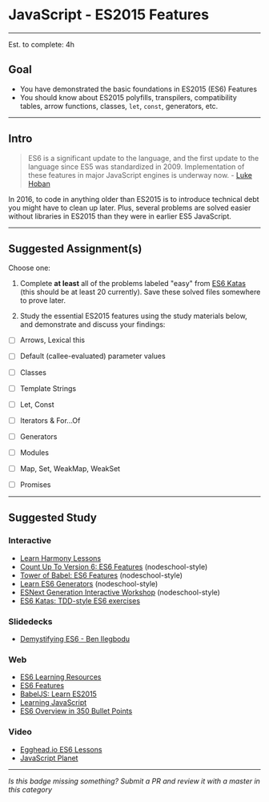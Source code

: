 # JavaScript - ES2015 Features

-----

Est. to complete: 4h

## Goal
- You have demonstrated the basic foundations in ES2015 (ES6) Features
- You should know about ES2015 polyfills, transpilers, compatibility tables, arrow functions, classes, `let`, `const`, generators, etc.


-----

## Intro

>ES6 is a significant update to the language, and the first update to the language since ES5 was standardized in 2009. Implementation of these features in major JavaScript engines is underway now. - [Luke Hoban](https://github.com/lukehoban/es6features)

In 2016, to code in anything older than ES2015 is to introduce technical debt you might have to clean up later. Plus, several problems are solved easier without libraries in ES2015 than they were in earlier ES5 JavaScript.


-----


## Suggested Assignment(s)
Choose one:

1) Complete **at least** all of the problems labeled "easy" from [ES6 Katas](http://es6katas.org/) (this should be at least 20 currently). Save these solved files somewhere to prove later.

2) Study the essential ES2015 features using the study materials below, and demonstrate and discuss your findings:
- [ ] Arrows, Lexical this
- [ ] Default (callee-evaluated) parameter values
- [ ] Classes
- [ ] Template Strings
- [ ] Let, Const
- [ ] Iterators & For...Of
- [ ] Generators
- [ ] Modules
- [ ] Map, Set, WeakMap, WeakSet
- [ ] Promises


-----


## Suggested Study


### Interactive
- [Learn Harmony Lessons](http://learnharmony.org/)
- [Count Up To Version 6: ES6 Features](https://github.com/domenic/count-to-6) (nodeschool-style)
- [Tower of Babel: ES6 Features](https://github.com/yosuke-furukawa/tower-of-babel) (nodeschool-style)
- [Learn ES6 Generators](https://github.com/isRuslan/learn-generators) (nodeschool-style)
- [ESNext Generation Interactive Workshop](https://github.com/jesstelford/esnext-generation) (nodeschool-style)
- [ES6 Katas: TDD-style ES6 exercises](https://jskatas.org/#bundle-es6-katas)

### Slidedecks

- [Demystifying ES6 - Ben Ilegbodu](http://www.benmvp.com/slides/confoo2016-es6.html#/)

### Web
- [ES6 Learning Resources](https://github.com/ericdouglas/ES6-Learning)
- [ES6 Features](https://github.com/lukehoban/es6features)
- [BabelJS: Learn ES2015](https://babeljs.io/docs/learn-es2015/)
- [Learning JavaScript](https://github.com/iangilman/learning-javascript)
- [ES6 Overview in 350 Bullet Points](https://github.com/bevacqua/es6)


### Video
- [Egghead.io ES6 Lessons](https://egghead.io/technologies/es6)
- [JavaScript Planet](https://youtu.be/6AytbSdWBKg)

-----

  *Is this badge missing something? Submit a PR and review it with a master in this category*
